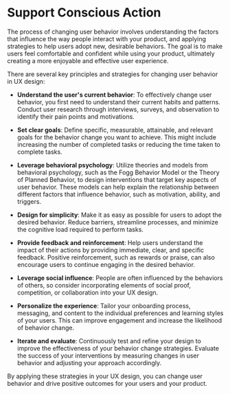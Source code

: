 # Support Conscious Action

The process of changing user behavior involves understanding the factors that influence the way people interact with your product, and applying strategies to help users adopt new, desirable behaviors. The goal is to make users feel comfortable and confident while using your product, ultimately creating a more enjoyable and effective user experience.

There are several key principles and strategies for changing user behavior in UX design:

- **Understand the user's current behavior**: To effectively change user behavior, you first need to understand their current habits and patterns. Conduct user research through interviews, surveys, and observation to identify their pain points and motivations.

- **Set clear goals**: Define specific, measurable, attainable, and relevant goals for the behavior change you want to achieve. This might include increasing the number of completed tasks or reducing the time taken to complete tasks.

- **Leverage behavioral psychology**: Utilize theories and models from behavioral psychology, such as the Fogg Behavior Model or the Theory of Planned Behavior, to design interventions that target key aspects of user behavior. These models can help explain the relationship between different factors that influence behavior, such as motivation, ability, and triggers.

- **Design for simplicity**: Make it as easy as possible for users to adopt the desired behavior. Reduce barriers, streamline processes, and minimize the cognitive load required to perform tasks.

- **Provide feedback and reinforcement**: Help users understand the impact of their actions by providing immediate, clear, and specific feedback. Positive reinforcement, such as rewards or praise, can also encourage users to continue engaging in the desired behavior.

- **Leverage social influence**: People are often influenced by the behaviors of others, so consider incorporating elements of social proof, competition, or collaboration into your UX design.

- **Personalize the experience**: Tailor your onboarding process, messaging, and content to the individual preferences and learning styles of your users. This can improve engagement and increase the likelihood of behavior change.

- **Iterate and evaluate**: Continuously test and refine your design to improve the effectiveness of your behavior change strategies. Evaluate the success of your interventions by measuring changes in user behavior and adjusting your approach accordingly.

By applying these strategies in your UX design, you can change user behavior and drive positive outcomes for your users and your product.